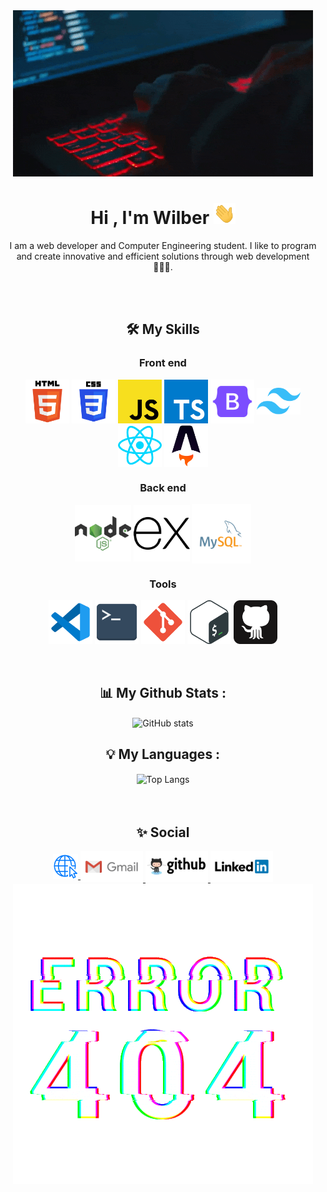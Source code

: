 <div align="center">
  <img src="./assets/coding-2.gif" alt="user"/>
</div>

<h1 align="center"><b>Hi , I'm Wilber </b><img src="./assets/saludar.gif" width="35"></h1>

<div align="center">
  <p>
    I am a web developer and Computer Engineering student. I like to program and create innovative and efficient solutions through web development 👨🏽‍💻.
  </p>
</div>

<!--
**wilberdhp/wilberdhp** is a ✨ _special_ ✨ repository because its `README.md` (this file) appears on your GitHub profile.

Here are some ideas to get you started:

- 🔭 I’m currently working on ...
- 🌱 I’m currently learning ...
- 👯 I’m looking to collaborate on ...
- 🤔 I’m looking for help with ...
- 💬 Ask me about ...
- 📫 How to reach me: ...
- 😄 Pronouns: ...
- ⚡ Fun fact: ...
-->

<br>
<br>

<h2 align="center">🛠️ My Skills</h2>
<div align="center">
  <h3>Front end</h3>
  <img style="vertical-align: middle;" width="70" src="./assets/html.svg" alt="html5"/>
  <img style="vertical-align: middle;" width="70" src="./assets/css.svg" alt="css3"/>
  <img style="vertical-align: middle;" width="70" src="./assets/javascript.svg" alt="javascript"/>
  <img style="vertical-align: middle;" width="70" src="assets/typescript.svg" alt="typescript"/>
  <img style="vertical-align: middle;" width="70" src="./assets/bootstrap.png" alt="bootstrap"/>
  <img style="vertical-align: middle;" width="70" src="./assets/tailwind.svg" alt="tailwind"/>
  <img style="vertical-align: middle;" width="70" src="./assets/react.svg" alt="react"/>
  <img style="vertical-align: middle;" width="70" src="./assets/astro2.svg" alt="astro">
</div>

<div align="center">
  <h3>Back end</h3>
  <img style="vertical-align: middle;" height="90" src="./assets/node.svg" alt="node-js"/>
  <img style="vertical-align: middle;" height="90" src="./assets/express.svg" alt="express-js"/>
  <img style="vertical-align: middle;" height="95" src="./assets/mysql.svg" alt="mysql"/>
</div>

<div align="center">
  <h3>Tools</h3>
  <img style="vertical-align: middle;" width="70" src="./assets/vscode.svg" alt="vscode"/>
  <img style="vertical-align: middle;" width="70" src="./assets/terminal.svg" alt="terminal"/>
  <img style="vertical-align: middle;" width="70" src="./assets/git.svg" alt="git"/>
  <img style="vertical-align: middle;" width="70" src="./assets/bash.svg" alt="bash"/>
  <img style="vertical-align: middle;" width="70" src="./assets/github.svg" alt="github"/>
</div>

<br>
<br>

<div align="center">
  <h2>📊 My Github Stats :</h2>
  <img align="center" alt="GitHub stats" width="500" src="https://github-readme-stats.vercel.app/api?username=wilberdhp&show_icons=true&count_private=true&include_all_commits=true&theme=radical">
</div>

<div align="center">
  <h2>💡 My Languages :</h2>
  <img align="center" alt="Top Langs" width="500" src="https://github-readme-stats.vercel.app/api/top-langs/?username=wilberdhp&langs_count_private=true&theme=radical&card_width=445">
</div>

<br>
<br>

<div align="center">
  <h2>✨ Social</h2>
  <a href="#" style="vertical-align: middle;">
    <img height="40" src="./assets/web.png" alt="web"/>
  </a>
  <a href="mailto:wilberdhp.dev@gmail.com" style="vertical-align: middle;">
    <img  height="50" src="./assets/gmail.svg" alt="gmail"/>
  </a>
  <a href="#" style="vertical-align: middle;">
    <img height="50" src="./assets/github-cuenta.svg" alt="github"/>
  </a>
  <a href="#" style="vertical-align: middle;">
    <img height="50" src="./assets/linkedin.svg" alt="linkedin"/>
  </a> 

  <!-- Error 404 -->
  <img src="./assets/error-404.gif">
</div>